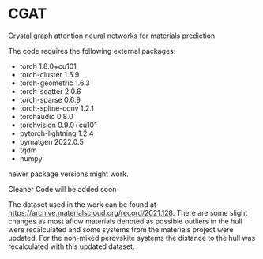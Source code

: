 # CGAT
Crystal graph attention neural networks for materials prediction

The code requires the following external packages:
* torch                     1.8.0+cu101              
* torch-cluster             1.5.9                    
* torch-geometric           1.6.3                    
* torch-scatter             2.0.6                    
* torch-sparse              0.6.9                    
* torch-spline-conv         1.2.1                    
* torchaudio                0.8.0                    
* torchvision               0.9.0+cu101              
* pytorch-lightning         1.2.4
* pymatgen                  2022.0.5
* tqdm
* numpy

newer package versions might work.



Cleaner Code will be added soon

The dataset used in the work can be found at https://archive.materialscloud.org/record/2021.128. There are some slight changes as most aflow materials denoted as possible outliers in the hull were recalculated and some systems from the materials project were updated. For the non-mixed perovskite systems the distance to the hull was recalculated with this updated dataset.
